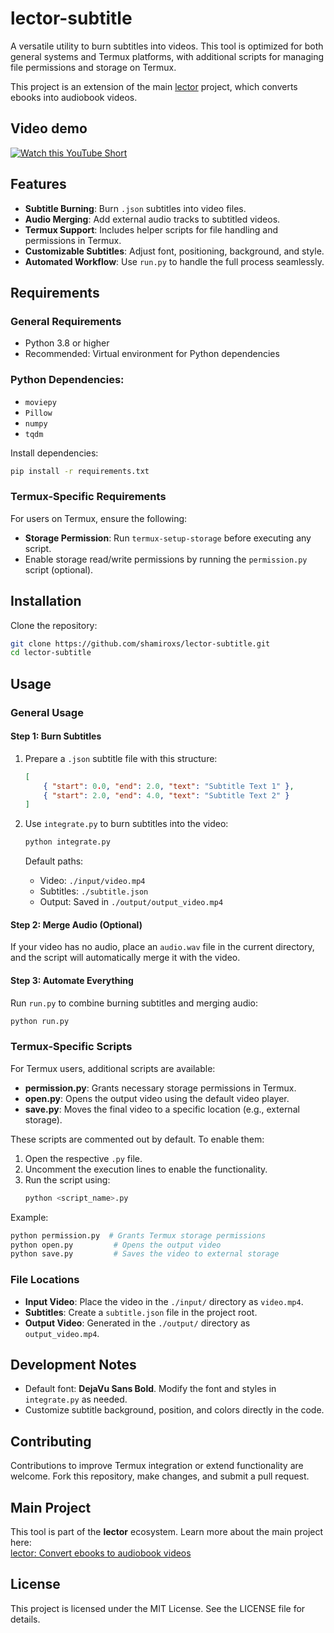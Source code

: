 # lector-subtitle

A versatile utility to burn subtitles into videos. This tool is optimized for both general systems and Termux platforms, with additional scripts for managing file permissions and storage on Termux.

This project is an extension of the main [lector](https://github.com/shamiroxs/lector) project, which converts ebooks into audiobook videos.

## Video demo
[![Watch this YouTube Short](https://img.youtube.com/vi/ERSAfOMdn-E/maxresdefault.jpg)](https://youtube.com/shorts/ERSAfOMdn-E?si=VqcBMS3uOLHypjvj)

## Features

- **Subtitle Burning**: Burn `.json` subtitles into video files.
- **Audio Merging**: Add external audio tracks to subtitled videos.
- **Termux Support**: Includes helper scripts for file handling and permissions in Termux.
- **Customizable Subtitles**: Adjust font, positioning, background, and style.
- **Automated Workflow**: Use `run.py` to handle the full process seamlessly.

## Requirements

### General Requirements
- Python 3.8 or higher
- Recommended: Virtual environment for Python dependencies

### Python Dependencies:
- `moviepy`
- `Pillow`
- `numpy`
- `tqdm`

Install dependencies:
```bash
pip install -r requirements.txt
```

### Termux-Specific Requirements
For users on Termux, ensure the following:
- **Storage Permission**: Run `termux-setup-storage` before executing any script.
- Enable storage read/write permissions by running the `permission.py` script (optional).

## Installation

Clone the repository:
```bash
git clone https://github.com/shamiroxs/lector-subtitle.git
cd lector-subtitle
```

## Usage

### General Usage

#### Step 1: Burn Subtitles
1. Prepare a `.json` subtitle file with this structure:
   ```json
   [
       { "start": 0.0, "end": 2.0, "text": "Subtitle Text 1" },
       { "start": 2.0, "end": 4.0, "text": "Subtitle Text 2" }
   ]
   ```

2. Use `integrate.py` to burn subtitles into the video:
   ```bash
   python integrate.py
   ```

   Default paths:
   - Video: `./input/video.mp4`
   - Subtitles: `./subtitle.json`
   - Output: Saved in `./output/output_video.mp4`

#### Step 2: Merge Audio (Optional)
If your video has no audio, place an `audio.wav` file in the current directory, and the script will automatically merge it with the video.

#### Step 3: Automate Everything
Run `run.py` to combine burning subtitles and merging audio:
```bash
python run.py
```

### Termux-Specific Scripts

For Termux users, additional scripts are available:

- **permission.py**: Grants necessary storage permissions in Termux.
- **open.py**: Opens the output video using the default video player.
- **save.py**: Moves the final video to a specific location (e.g., external storage).

These scripts are commented out by default. To enable them:
1. Open the respective `.py` file.
2. Uncomment the execution lines to enable the functionality.
3. Run the script using:
   ```bash
   python <script_name>.py
   ```

Example:
```bash
python permission.py  # Grants Termux storage permissions
python open.py         # Opens the output video
python save.py         # Saves the video to external storage
```

### File Locations

- **Input Video**: Place the video in the `./input/` directory as `video.mp4`.
- **Subtitles**: Create a `subtitle.json` file in the project root.
- **Output Video**: Generated in the `./output/` directory as `output_video.mp4`.

## Development Notes

- Default font: **DejaVu Sans Bold**. Modify the font and styles in `integrate.py` as needed.
- Customize subtitle background, position, and colors directly in the code.

## Contributing

Contributions to improve Termux integration or extend functionality are welcome. Fork this repository, make changes, and submit a pull request.

## Main Project

This tool is part of the **lector** ecosystem. Learn more about the main project here:  
[lector: Convert ebooks to audiobook videos](https://github.com/shamiroxs/lector)

## License

This project is licensed under the MIT License. See the LICENSE file for details.
